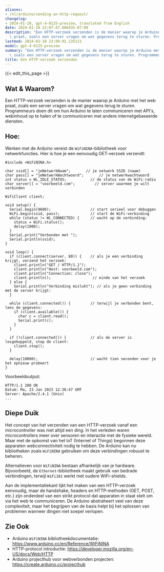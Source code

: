 ```yaml
---
aliases:
- /nl/arduino/sending-an-http-request/
changelog:
- 2024-01-28, gpt-4-0125-preview, translated from English
date: 2024-01-28 22:07:47.606435-07:00
description: "Een HTTP-verzoek verzenden is de manier waarop je Arduino met het web\
  \ praat, zoals een server vragen om wat gegevens terug te sturen. Programmeurs doen\u2026"
lastmod: 2024-02-18 23:09:02.135121
model: gpt-4-0125-preview
summary: "Een HTTP-verzoek verzenden is de manier waarop je Arduino met het web praat,\
  \ zoals een server vragen om wat gegevens terug te sturen. Programmeurs doen\u2026"
title: Een HTTP-verzoek verzenden
---
```


{{< edit_this_page >}}

## Wat & Waarom?

Een HTTP-verzoek verzenden is de manier waarop je Arduino met het web praat, zoals een server vragen om wat gegevens terug te sturen. Programmeurs doen dit om hun Arduino te laten communiceren met API's, webinhoud op te halen of te communiceren met andere internetgebaseerde diensten.

## Hoe:

Werken met de Arduino vereist de `WiFiNINA`-bibliotheek voor netwerkfuncties. Hier is hoe je een eenvoudig GET-verzoek verzendt:

```Arduino
#include <WiFiNINA.h>

char ssid[] = "jeNetwerkNaam";       // je netwerk SSID (naam)
char pass[] = "jeNetwerkWachtwoord";       // je netwerkwachtwoord
int status = WL_IDLE_STATUS;           // de status van de WiFi-radio
char server[] = "voorbeeld.com";         // server waarmee je wilt verbinden

WiFiClient client;

void setup() {
  Serial.begin(9600);                  // start serieel voor debuggen
  WiFi.begin(ssid, pass);              // start de WiFi-verbinding
  while (status != WL_CONNECTED) {     // wacht op de verbinding:
    status = WiFi.status();
    delay(1000);
  }
  Serial.print("Verbonden met ");
  Serial.println(ssid);
}

void loop() {
  if (client.connect(server, 80)) {    // als je een verbinding krijgt, verzend het verzoek:
    client.println("GET / HTTP/1.1");
    client.println("Host: voorbeeld.com");
    client.println("Connection: close");
    client.println();                   // einde van het verzoek
  } else {
    Serial.println("Verbinding mislukt"); // als je geen verbinding met de server krijgt:
  }

  while (client.connected()) {         // terwijl je verbonden bent, lees de gegevens:
    if (client.available()) {
      char c = client.read();
      Serial.print(c);
    }
  }

  if (!client.connected()) {           // als de server is losgekoppeld, stop de client:
    client.stop();
  }

  delay(10000);                        // wacht tien seconden voor je het opnieuw probeert
}
```

Voorbeeldoutput:
```
HTTP/1.1 200 OK
Datum: Ma, 23 Jan 2023 12:36:47 GMT
Server: Apache/2.4.1 (Unix)
...
```

## Diepe Duik

Het concept van het verzenden van een HTTP-verzoek vanaf een microcontroller was niet altijd een ding. In het verleden waren microcontrollers meer over sensoren en interactie met de fysieke wereld. Maar met de opkomst van het IoT (Internet of Things) begonnen deze apparaten webconnectiviteit nodig te hebben. De Arduino kan nu bibliotheken zoals `WiFiNINA` gebruiken om deze verbindingen robuust te beheren.

Alternatieven voor `WiFiNINA` bestaan afhankelijk van je hardware. Bijvoorbeeld, de `Ethernet`-bibliotheek maakt gebruik van bedrade verbindingen, terwijl `WiFi101` werkt met oudere WiFi-shields.

Aan de implementatiekant lijkt het maken van een HTTP-verzoek eenvoudig, maar de handshake, headers en HTTP-methoden (GET, POST, etc.) zijn onderdeel van een strikt protocol dat apparaten in staat stelt om via het web te communiceren. De Arduino abstraheert veel van deze complexiteit, maar het begrijpen van de basis helpt bij het oplossen van problemen wanneer dingen niet soepel verlopen.

## Zie Ook

- Arduino `WiFiNINA` bibliotheekdocumentatie: https://www.arduino.cc/en/Reference/WiFiNINA
- HTTP-protocol introductie: https://developer.mozilla.org/en-US/docs/Web/HTTP
- Arduino projecthub voor webverbonden projecten: https://create.arduino.cc/projecthub
